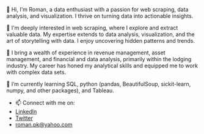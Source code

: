 👋 Hi, I'm Roman, a data enthusiast with a passion for web scraping, data analysis, and visualization. I thrive on turning data into actionable insights.

👀 I'm deeply interested in web scraping, where I explore and extract valuable data. My expertise extends to data analysis, visualization, and the art of storytelling with data. I enjoy uncovering hidden patterns and trends.

💼 I bring a wealth of experience in revenue management, asset management, and financial and data analysis, primarily within the lodging industry. My career has honed my analytical skills and equipped me to work with complex data sets.

🌱 I’m currently learning SQL, python (pandas, BeautifulSoup, sickit-learn, numpy, and other packages), and Tableau. 

- 📫 Connect with me on: 
- [LinkedIn](http://linkedin.com/in/romanpk/)
- [Twitter](https://twitter.com/menotroman)
- [roman.pk@yahoo.com](mailto:roman.pk@yahoo.com)


<!---
roman-pk/roman-pk is a ✨ special ✨ repository because its `README.md` (this file) appears on your GitHub profile.
You can click the Preview link to take a look at your changes.
--->
